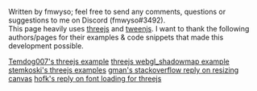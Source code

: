 Written by fmwyso; feel free to send any comments, questions or suggestions to me on Discord (fmwyso#3492).
<br />
This page heavily uses <a href="https://threejs.org/">threejs</a> and <a href="https://createjs.com/tweenjs">tweenjs</a>. 
I want to thank the following authors/pages for their examples & code snippets that made this development possible.

<a href="https://threejs.org/examples/?q=bloom#webgl_postprocessing_unreal_bloom_selective">Temdog007's threejs example</a>
<a href="https://threejs.org/examples/webgl_shadowmap.html">threejs webgl_shadowmap example</a>
<a href="http://stemkoski.github.io/Three.js/index.html">stemkoski's threejs examples</a>
<a href="https://stackoverflow.com/questions/29884485/threejs-canvas-size-based-on-container">gman's stackoverflow reply on resizing canvas</a>
<a href="https://discourse.threejs.org/t/load-font-into-global-variable-efficiency/31608/2">hofk's reply on font loading for threejs</a>
